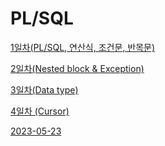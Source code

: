 # PL/SQL

[1일차(PL/SQL, 연산식, 조건문, 반목문)](PL%20SQL%200a04150b75f242ebaf5237e1d46de9fe/1%E1%84%8B%E1%85%B5%E1%86%AF%E1%84%8E%E1%85%A1(PL%20SQL,%20%E1%84%8B%E1%85%A7%E1%86%AB%E1%84%89%E1%85%A1%E1%86%AB%E1%84%89%E1%85%B5%E1%86%A8,%20%E1%84%8C%E1%85%A9%E1%84%80%E1%85%A5%E1%86%AB%E1%84%86%E1%85%AE%E1%86%AB,%20%E1%84%87%E1%85%A1%E1%86%AB%E1%84%86%E1%85%A9%E1%86%A8%E1%84%86%E1%85%AE%E1%86%AB)%20aeb21a1827614444919de2b896cc5597.md)

[2일차(Nested block & Exception)](PL%20SQL%200a04150b75f242ebaf5237e1d46de9fe/2%E1%84%8B%E1%85%B5%E1%86%AF%E1%84%8E%E1%85%A1(Nested%20block%20&%20Exception)%20b318be909acc4048b0736f070ef468c1.md)

[3일차(Data type)](PL%20SQL%200a04150b75f242ebaf5237e1d46de9fe/3%E1%84%8B%E1%85%B5%E1%86%AF%E1%84%8E%E1%85%A1(Data%20type)%20ed2d0aa040a347288809ba9f44e44cc3.md)

[4일차 (Cursor)](PL%20SQL%200a04150b75f242ebaf5237e1d46de9fe/4%E1%84%8B%E1%85%B5%E1%86%AF%E1%84%8E%E1%85%A1%20(Cursor)%202fb0a8ff62fa43e4ba39ba61ba55d5da.md)

[2023-05-23](PL%20SQL%200a04150b75f242ebaf5237e1d46de9fe/2023-05-23%20f64f0555e5584a3d91b115f534a1b52d.md)